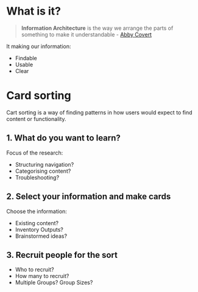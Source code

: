 <!-- TITLE: Information Architecture -->

# What is it?
> **Information Architecture** is the way we arrange the parts of something to make it understandable - [Abby Covert](https://twitter.com/abby_the_ia)

It making our information:
* Findable
* Usable
* Clear

# Card sorting
Cart sorting is a way of finding patterns in how users would expect to find content or functionality.


## 1. What do you want to learn?

Focus of the research:
* Structuring navigation?
* Categorising content?
* Troubleshooting?

## 2. Select your information and make cards

Choose the information:
* Existing content?
* Inventory Outputs?
* Brainstormed ideas?

## 3. Recruit people for the sort
* Who to recruit?
* How many to recruit?
* Multiple Groups? Group Sizes?